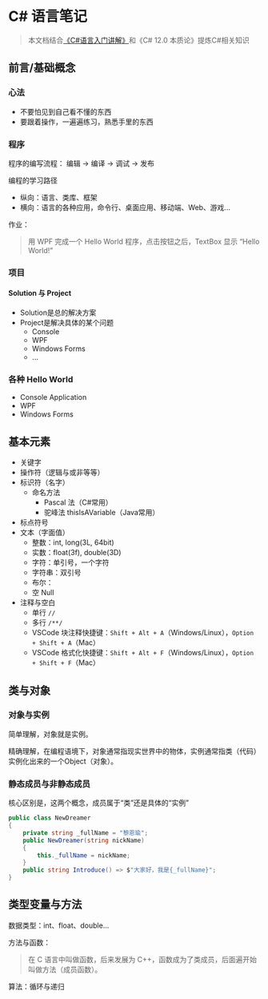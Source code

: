 # C# 语言笔记
> 本文档结合[《C#语言入门讲解》](https://www.bilibili.com/video/BV1wx411K7rb)和《C# 12.0 本质论》提炼C#相关知识

## 前言/基础概念
### 心法
- 不要怕见到自己看不懂的东西
- 要跟着操作，一遍遍练习，熟悉手里的东西
### 程序
程序的编写流程：
编辑 -> 编译 -> 调试 -> 发布

编程的学习路径
- 纵向：语言、类库、框架
- 横向：语言的各种应用，命令行、桌面应用、移动端、Web、游戏...

作业：
> 用 WPF 完成一个 Hello World 程序，点击按钮之后，TextBox 显示 “Hello World!”

### 项目
#### Solution 与 Project
- Solution是总的解决方案
- Project是解决具体的某个问题
  - Console
  - WPF
  - Windows Forms
  - ...

### 各种 Hello World
- Console Application
- WPF
- Windows Forms
## 基本元素
- 关键字
- 操作符（逻辑与或非等等）
- 标识符（名字）
  - 命名方法
    - Pascal 法（C#常用）
    - 驼峰法 thisIsAVariable（Java常用）
- 标点符号
- 文本（字面值）
  - 整数：int, long(3L, 64bit)
  - 实数：float(3f), double(3D)
  - 字符：单引号，一个字符
  - 字符串：双引号
  - 布尔：
  - 空 Null
- 注释与空白
  - 单行 `//`
  - 多行 `/**/`
  - VSCode 块注释快捷键：`Shift + Alt + A`（Windows/Linux），`Option + Shift + A`（Mac）
  - VSCode 格式化快捷键：`Shift + Alt + F`（Windows/Linux），`Option + Shift + F`（Mac）


## 类与对象

### 对象与实例
简单理解，对象就是实例。

精确理解，在编程语境下，对象通常指现实世界中的物体，实例通常指类（代码）实例化出来的一个Object（对象）。

### 静态成员与非静态成员
核心区别是，这两个概念，成员属于“类”还是具体的“实例”

```csharp
public class NewDreamer
{
    private string _fullName = "黎恩瑜";
    public NewDreamer(string nickName)
    {
        this._fullName = nickName;
    }
    public string Introduce() => $"大家好，我是{_fullName}";
}
```

## 类型变量与方法
数据类型：int、float、double...

方法与函数：
> 在 C 语言中叫做函数，后来发展为 C++，函数成为了类成员，后面遍开始叫做方法（成员函数）。

算法：循环与递归
